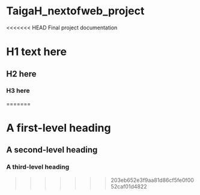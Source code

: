 # TaigaH_nextofweb_project
<<<<<<< HEAD
 Final project documentation

# H1 text here

## H2 here

### H3 here
=======

# A first-level heading
## A second-level heading
### A third-level heading
>>>>>>> 203eb652e3f9aa81d86cf5fe0f0052caf01d4822
